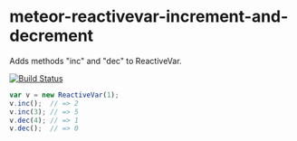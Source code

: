 meteor-reactivevar-increment-and-decrement
====================
Adds methods "inc" and "dec" to ReactiveVar.

[![Build Status](https://travis-ci.org/dolgarev/meteor-reactive-var-increment-and-decrement.svg?branch=master)](https://travis-ci.org/dolgarev/meteor-reactive-var-increment-and-decrement)

```js
var v = new ReactiveVar(1);
v.inc();  // => 2
v.inc(3); // => 5
v.dec(4); // => 1
v.dec();  // => 0
```
